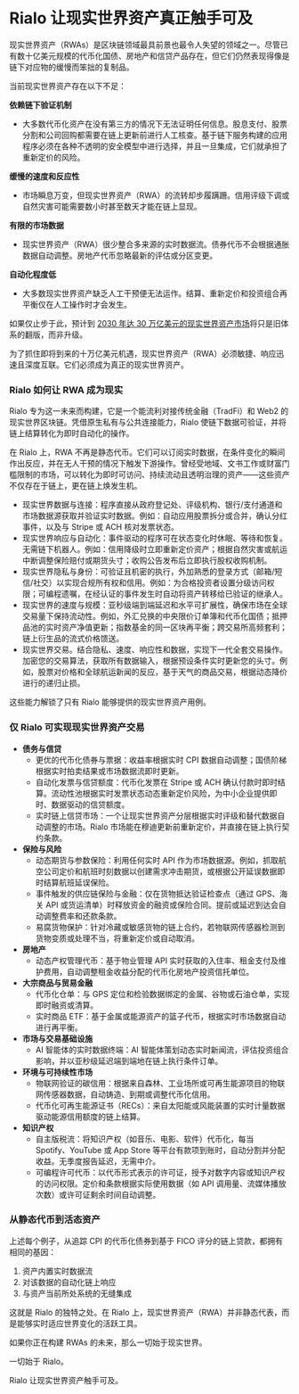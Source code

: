 # Rialo 让现实世界资产真正触手可及

现实世界资产（RWAs）是区块链领域最具前景也最令人失望的领域之一。尽管已有数十亿美元规模的代币化国债、房地产和信贷产品存在，但它们仍然表现得像是链下对应物的缓慢而笨拙的复制品。

当前现实世界资产存在以下不足：

**依赖链下验证机制**

- 大多数代币化资产在没有第三方的情况下无法证明任何信息。股息支付、股票分割和公司回购都需要在链上更新前进行人工核查。基于链下服务构建的应用程序必须在各种不透明的安全模型中进行选择，并且一旦集成，它们就承担了重新定价的风险。

**缓慢的速度和反应性**

- 市场瞬息万变，但现实世界资产（RWA）的流转却步履蹒跚。信用评级下调或自然灾害可能需要数小时甚至数天才能在链上显现。

**有限的市场数据**

- 现实世界资产（RWA）很少整合多来源的实时数据流。债券代币不会根据通胀数据自动调整。房地产代币忽略最新的评估或分区变更。

**自动化程度低**

- 大多数现实世界资产缺乏人工干预便无法运作。结算、重新定价和投资组合再平衡仅在人工操作时才会发生。

如果仅止步于此，预计到 [2030 年达 30 万亿美元的现实世界资产市场](https://www.coindesk.com/business/2025/06/26/real-world-asset-tokenization-market-has-grown-almost-fivefold-in-3-years)将只是旧体系的翻版，而非升级。

为了抓住即将到来的十万亿美元机遇，现实世界资产（RWA）必须敏捷、响应迅速且深度互联。它们必须成为真正的现实世界资产。

### Rialo 如何让 RWA 成为现实

Rialo 专为这一未来而构建，它是一个能流利对接传统金融（TradFi）和 Web2 的现实世界区块链。凭借原生私有与公共连接能力，Rialo 使链下数据可验证，并将链上结算转化为即时自动化的操作。

在 Rialo 上，RWA 不再是静态代币。它们可以订阅实时数据，在条件变化的瞬间作出反应，并在无人干预的情况下触发下游操作。曾经受地域、文书工作或财富门槛限制的市场，可以转化为即时可访问、持续流动且透明治理的资产——这些资产不仅存在于链上，更在链上焕发生机。

- 现实世界数据与连接：程序直接从政府登记处、评级机构、银行/支付通道和市场数据源获取并验证实时数据。例如：自动应用股票拆分或合并，确认分红事件，以及与 Stripe 或 ACH 核对发票状态。
- 现实世界响应与自动化：事件驱动的程序可在状态变化时休眠、等待和恢复。无需链下机器人。例如：信用降级时立即重新定价资产；根据自然灾害或航运中断调整保险赔付或期货头寸；收购公告发布后立即执行股权收购机制。
- 现实世界隐私与身份：可验证且机密的执行，外加熟悉的登录方式（邮箱/短信/社交）以实现合规所有权和信用。例如：为合格投资者设置分级访问权限；可编程遗嘱，在经认证的事件发生时自动将资产转移给已验证的继承人。
- 现实世界的速度与规模：亚秒级端到端延迟和水平可扩展性，确保市场在全球交易量下保持流动性。例如，外汇兑换的中央限价订单簿和代币化国债；抵押品池的实时资产净值更新；指数基金的同一区块再平衡；跨交易所高频套利；链上衍生品的流式价格馈送。
- 现实世界交易。结合隐私、速度、响应性和数据，实现下一代全套交易操作。加密您的交易算法，获取所有数据输入，根据预设条件实时更新您的头寸。例如，股票对价格和全球航运新闻的反应，基于天气的商品交易，根据动态降价进行的递归止损。

这些能力解锁了只有 Rialo 能够提供的现实世界资产用例。

### 仅 Rialo 可实现现实世界资产交易

- **债务与信贷**
  - 更优的代币化债券与票据：收益率根据实时 CPI 数据自动调整；国债阶梯根据实时拍卖结果或市场数据流即时更新。
  - 自动化发票与信贷额度：代币化发票在 Stripe 或 ACH 确认付款时即时结算。流动性池根据实时发票状态动态重新定价风险，为中小企业提供即时、数据驱动的信贷额度。
  - 实时链上信贷市场：一个让现实世界资产分层根据实时评级和替代数据自动调整的市场。Rialo 市场能在穆迪更新前重新定价，并直接在链上执行契约条款。
- **保险与风险**
  - 动态期货与参数保险：利用任何实时 API 作为市场数据源。例如，抓取航空公司定价和航班时刻数据以创建需求冲击期货，或根据公开延误数据即时结算航班延误保险。
  - 事件触发的供应链保险与金融：仅在货物抵达验证检查点（通过 GPS、海关 API 或货运清单）时释放资金的融资或保险合同。提前或延迟到达会自动调整费率和还款条款。
  - 易腐货物保护：针对冷藏或敏感货物的链上合约，若物联网传感器检测到货物变质或处理不当，将重新定价或自动取消。
- **房地产**
  - 动态产权管理代币：基于物业管理 API 实时获取的入住率、租金支付及维护费用，自动调整租金收益分配的代币化房地产投资信托单位。
- **大宗商品与贸易金融**
  - 代币化仓单：与 GPS 定位和检验数据绑定的金属、谷物或石油仓单，实现即时融资或清算。
  - 实时商品 ETF：基于金属或能源资产的篮子代币，根据实时市场数据自动进行再平衡。
- **市场与交易基础设施**
  - AI 智能体的实时数据终端：AI 智能体策划动态实时新闻流，评估投资组合影响，并以亚秒级延迟端到端地在链上执行条件订单。
- **环境与可持续性市场**
  - 物联网验证的碳信用：根据来自森林、工业场所或可再生能源项目的物联网传感器数据，自动铸造、到期或调整代币化信用。
  - 代币化可再生能源证书（RECs）：来自太阳能或风能装置的实时计量数据驱动能源信用额度的链上结算。
- **知识产权**
  - 自主版税流：将知识产权（如音乐、电影、软件）代币化，每当 Spotify、YouTube 或 App Store 等平台有款项到账时，自动分割并分配收益。无季度报告延迟，无需中介。
  - 可编程许可代币：以代币形式表示的许可证，授予对数字内容或知识产权的访问权限。定价和条款根据实际使用数据（如 API 调用量、流媒体播放次数）或许可证剩余时间自动调整。

### 从静态代币到活态资产

上述每个例子，从追踪 CPI 的代币化债券到基于 FICO 评分的链上贷款，都拥有相同的基因：

1. 资产内置实时数据流
2. 对该数据的自动化链上响应
3. 与资产当前所处系统的无缝集成

这就是 Rialo 的独特之处。在 Rialo 上，现实世界资产（RWA）并非静态代表，而是能够实时适应世界变化的活跃工具。

如果你正在构建 RWAs 的未来，那么一切始于现实世界。

一切始于 Rialo。

Rialo 让现实世界资产触手可及。